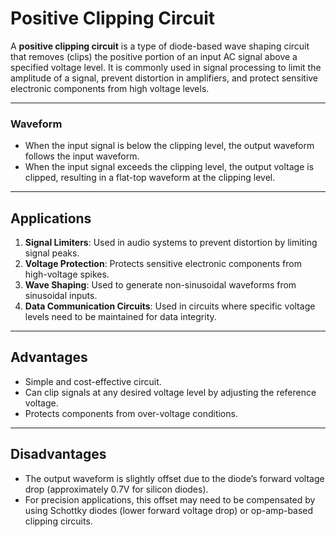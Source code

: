 # Positive Clipping Circuit

A **positive clipping circuit** is a type of diode-based wave shaping circuit that removes (clips) the positive portion of an input AC signal above a specified voltage level. It is commonly used in signal processing to limit the amplitude of a signal, prevent distortion in amplifiers, and protect sensitive electronic components from high voltage levels.  

---
### Waveform
- When the input signal is below the clipping level, the output waveform follows the input waveform.
- When the input signal exceeds the clipping level, the output voltage is clipped, resulting in a flat-top waveform at the clipping level.

---

## Applications

1. **Signal Limiters**: Used in audio systems to prevent distortion by limiting signal peaks.
2. **Voltage Protection**: Protects sensitive electronic components from high-voltage spikes.
3. **Wave Shaping**: Used to generate non-sinusoidal waveforms from sinusoidal inputs.
4. **Data Communication Circuits**: Used in circuits where specific voltage levels need to be maintained for data integrity.

---

## Advantages

- Simple and cost-effective circuit.
- Can clip signals at any desired voltage level by adjusting the reference voltage.
- Protects components from over-voltage conditions.

---

## Disadvantages

- The output waveform is slightly offset due to the diode’s forward voltage drop (approximately 0.7V for silicon diodes).
- For precision applications, this offset may need to be compensated by using Schottky diodes (lower forward voltage drop) or op-amp-based clipping circuits.
